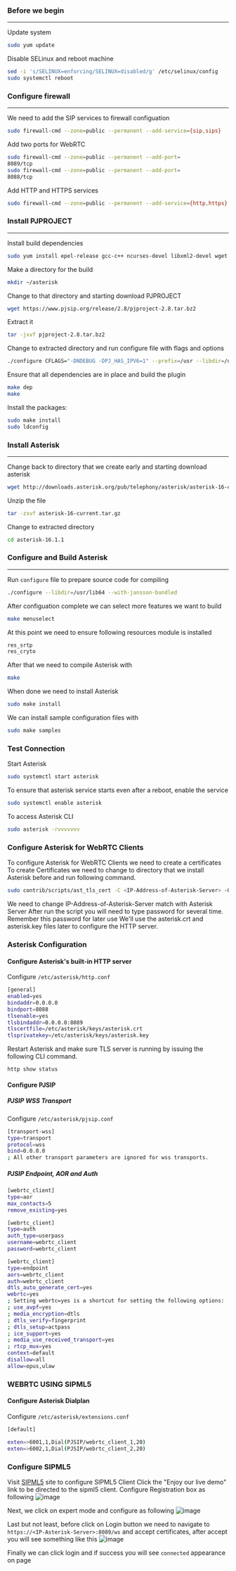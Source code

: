 ### Before we begin
--------
Update system

```bash
sudo yum update
```
Disable SELinux and reboot machine

```bash
sed -i 's/SELINUX=enforcing/SELINUX=disabled/g' /etc/selinux/config
sudo systemctl reboot
```

### Configure firewall
--------

We need to add the SIP services to firewall configuation

```bash
sudo firewall-cmd --zone=public --permanent --add-service={sip,sips}
```

Add two ports for WebRTC

```bash
sudo firewall-cmd --zone=public --permanent --add-port=
8089/tcp
sudo firewall-cmd --zone=public --permanent --add-port=
8088/tcp
```

Add HTTP and HTTPS services

```bash
sudo firewall-cmd --zone=public --permanent --add-service={http,https}
```

### Install PJPROJECT
--------

Install build dependencies

```bash
sudo yum install epel-release gcc-c++ ncurses-devel libxml2-devel wget openssl-devel newt-devel kernel-devel-`uname -r` sqlite-devel libuuid-devel gtk2-devel jansson-devel binutils-devel bzip2 patch libedit libedit-devel
```

Make a directory for the build

```bash
mkdir ~/asterisk
```

Change to that directory and starting download PJPROJECT

```bash
wget https://www.pjsip.org/release/2.8/pjproject-2.8.tar.bz2
```

Extract it

```bash
tar -jxvf pjproject-2.8.tar.bz2
```

Change to extracted directory and run configure file with flags and options

```bash
./configure CFLAGS="-DNDEBUG -DPJ_HAS_IPV6=1" --prefix=/usr --libdir=/usr/lib64 --enable-shared --disable-video --disable-sound --disable-opencore-amr
```

Ensure that all dependencies are in place and build the plugin

```bash
make dep
make
```

Install the packages:

```bash
sudo make install
sudo ldconfig
```

### Install Asterisk
--------

Change back to directory that we create early and starting download asterisk

```bash
wget http://downloads.asterisk.org/pub/telephony/asterisk/asterisk-16-current.tar.gz
```

Unzip the file

```bash
tar -zxvf asterisk-16-current.tar.gz
```

Change to extracted directory

```bash
cd asterisk-16.1.1
```

### Configure and Build Asterisk
--------

Run `configure` file to prepare source code for compiling

```bash
./configure --libdir=/usr/lib64 --with-jansson-bundled
```
After configuation complete we can select more features we want to build

```bash
make menuselect
```

At this point we need to ensure following resources module is installed

```bash
res_srtp
res_cryto
```

After that we need to compile Asterisk with

```bash
make
```
When done we need to install Asterisk

```bash
sudo make install
```

We can install sample configuration files with

```bash
sudo make samples
```

### Test Connection

Start Asterisk

```bash
sudo systemctl start asterisk
```

To ensure that asterisk service starts even after a reboot, enable the service

```bash
sudo systemctl enable asterisk
```

To access Asterisk CLI

```bash
sudo asterisk -rvvvvvvv
``` 

### Configure Asterisk for WebRTC Clients

To configure Asterisk for WebRTC Clients we need to create a certificates
To create Certificates we need to change to directory that we install Asterisk before and run following command.

```bash
sudo contrib/scripts/ast_tls_cert -C <IP-Address-of-Asterisk-Server> -O "My Organization" -b 2048 -d /etc/asterisk/keys
```
We need to change IP-Address-of-Asterisk-Server match with Asterisk Server
After run the script you will need to type password for several time. Remember this password for later use
We'll use the asterisk.crt and asterisk.key files later to configure the HTTP server.

### Asterisk Configuration
#### Configure Asterisk's built-in HTTP server

Configure `/etc/asterisk/http.conf`

```bash
[general]
enabled=yes
bindaddr=0.0.0.0
bindport=8088
tlsenable=yes
tlsbindaddr=0.0.0.0:8089
tlscertfile=/etc/asterisk/keys/asterisk.crt
tlsprivatekey=/etc/asterisk/keys/asterisk.key
```

Restart Asterisk and make sure TLS server is running by issuing the following CLI command.
```
http show status
```
#### Configure PJSIP
##### PJSIP WSS Transport

Configure `/etc/asterisk/pjsip.conf`

```bash
[transport-wss]
type=transport
protocol=wss
bind=0.0.0.0
; All other transport parameters are ignored for wss transports.
```
##### PJSIP Endpoint, AOR and Auth

```bash
[webrtc_client]
type=aor
max_contacts=5
remove_existing=yes

[webrtc_client]
type=auth
auth_type=userpass
username=webrtc_client
password=webrtc_client 

[webrtc_client]
type=endpoint
aors=webrtc_client
auth=webrtc_client
dtls_auto_generate_cert=yes
webrtc=yes
; Setting webrtc=yes is a shortcut for setting the following options:
; use_avpf=yes
; media_encryption=dtls
; dtls_verify=fingerprint
; dtls_setup=actpass
; ice_support=yes
; media_use_received_transport=yes
; rtcp_mux=yes
context=default
disallow=all
allow=opus,ulaw
```

### WEBRTC USING SIPML5
#### Configure Asterisk Dialplan

Configure `/etc/asterisk/extensions.conf`

```bash
[default]

exten=>6001,1,Dial(PJSIP/webrtc_client_1,20)
exten=>6002,1,Dial(PJSIP/webrtc_client_2,20)
```

### Configure SIPML5

Visit [SIPML5](https://www.doubango.org/sipml5/) site to configure SIPML5 Client
Click the "Enjoy our live demo" link to be directed to the sipml5 client.
Configure Registration box as following
![image](images/registration_box.png) 

Next, we click on expert mode and configure as following
![image](images/expert_settings.png)

Last but not least, before click on Login button we need to navigate to `https://<IP-Asterisk-Server>:8089/ws` and accept certificates,
after accept you will see something like this
![image](images/ws.png)

Finally we can click login and if success you will see `connected` appearance on page
